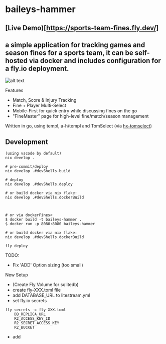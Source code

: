 # baileys-hammer 

## [Live Demo)[https://sports-team-fines.fly.dev/]


## a simple application for tracking games and season fines for a sports team, it can be self-hosted via docker and includes configuration for a fly.io deployment.

![alt text](docs/Kooha-2024-06-27-10-24-42.gif)

Features
- Match, Score & Injury Tracking
- Fine + Player Multi-Select
- Mobile-First for quick entry while discussing fines on the go
- "FineMaster" page for high-level fine/match/season management

Written in go, using templ, a-h/templ and TomSelect (via [hx-tomselect](https://github.com/kiwikid/hx-tomselect))
## Development
```
(using vscode by default)
nix develop .

# pre-commit/deploy
nix develop .#devShells.build

# deploy
nix develop .#devShells.deploy

# or build docker via nix flake:
nix develop .#devShells.dockerBuild



# or via dockerFines<
$ docker build -t baileys-hammer .
$ docker run -p 8080:8080 baileys-hammer

# or build docker via nix flake:
nix develop .#devShells.dockerBuild

fly deploy
```



TODO: 
- Fix 'ADD' Option sizing (too small)







New Setup

- (Create Fly Volume for sqlitedb)
- create fly-XXX.toml file
 - add DATABASE_URL to litestream.yml
- set fly.io secrets
```
fly secrets -c fly-XXX.toml
    DB_REPLICA_URL
    R2_ACCESS_KEY_ID
    R2_SECRET_ACCESS_KEY
    R2_BUCKET
```
- add 
